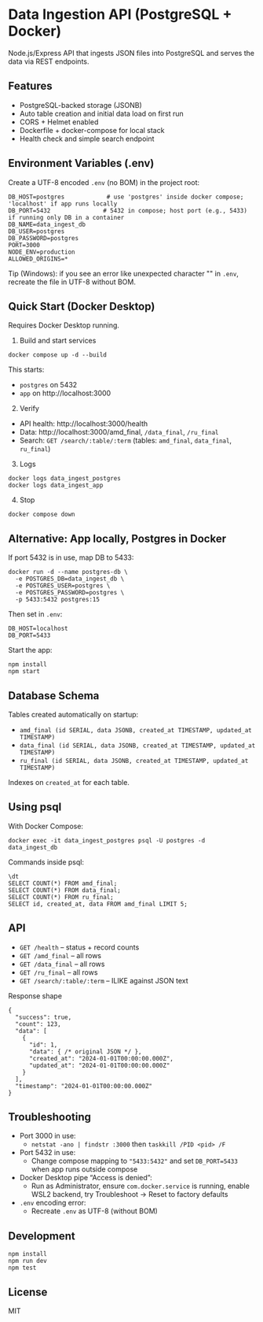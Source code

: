 # Data Ingestion API (PostgreSQL + Docker)

Node.js/Express API that ingests JSON files into PostgreSQL and serves the data via REST endpoints.

## Features

- PostgreSQL-backed storage (JSONB)
- Auto table creation and initial data load on first run
- CORS + Helmet enabled
- Dockerfile + docker-compose for local stack
- Health check and simple search endpoint

## Environment Variables (.env)

Create a UTF-8 encoded `.env` (no BOM) in the project root:

```
DB_HOST=postgres            # use 'postgres' inside docker compose; 'localhost' if app runs locally
DB_PORT=5432               # 5432 in compose; host port (e.g., 5433) if running only DB in a container
DB_NAME=data_ingest_db
DB_USER=postgres
DB_PASSWORD=postgres
PORT=3000
NODE_ENV=production
ALLOWED_ORIGINS=*
```

Tip (Windows): if you see an error like unexpected character "" in `.env`, recreate the file in UTF-8 without BOM.

## Quick Start (Docker Desktop)

Requires Docker Desktop running.

1. Build and start services

```
docker compose up -d --build
```

This starts:

- `postgres` on 5432
- `app` on http://localhost:3000

2. Verify

- API health: http://localhost:3000/health
- Data: http://localhost:3000/amd_final, `/data_final`, `/ru_final`
- Search: `GET /search/:table/:term` (tables: `amd_final`, `data_final`, `ru_final`)

3. Logs

```
docker logs data_ingest_postgres
docker logs data_ingest_app
```

4. Stop

```
docker compose down
```

## Alternative: App locally, Postgres in Docker

If port 5432 is in use, map DB to 5433:

```
docker run -d --name postgres-db \
  -e POSTGRES_DB=data_ingest_db \
  -e POSTGRES_USER=postgres \
  -e POSTGRES_PASSWORD=postgres \
  -p 5433:5432 postgres:15
```

Then set in `.env`:

```
DB_HOST=localhost
DB_PORT=5433
```

Start the app:

```
npm install
npm start
```

## Database Schema

Tables created automatically on startup:

- `amd_final (id SERIAL, data JSONB, created_at TIMESTAMP, updated_at TIMESTAMP)`
- `data_final (id SERIAL, data JSONB, created_at TIMESTAMP, updated_at TIMESTAMP)`
- `ru_final (id SERIAL, data JSONB, created_at TIMESTAMP, updated_at TIMESTAMP)`

Indexes on `created_at` for each table.

## Using psql

With Docker Compose:

```
docker exec -it data_ingest_postgres psql -U postgres -d data_ingest_db
```

Commands inside psql:

```
\dt
SELECT COUNT(*) FROM amd_final;
SELECT COUNT(*) FROM data_final;
SELECT COUNT(*) FROM ru_final;
SELECT id, created_at, data FROM amd_final LIMIT 5;
```

## API

- `GET /health` – status + record counts
- `GET /amd_final` – all rows
- `GET /data_final` – all rows
- `GET /ru_final` – all rows
- `GET /search/:table/:term` – ILIKE against JSON text

Response shape

```
{
  "success": true,
  "count": 123,
  "data": [
    {
      "id": 1,
      "data": { /* original JSON */ },
      "created_at": "2024-01-01T00:00:00.000Z",
      "updated_at": "2024-01-01T00:00:00.000Z"
    }
  ],
  "timestamp": "2024-01-01T00:00:00.000Z"
}
```

## Troubleshooting

- Port 3000 in use:
  - `netstat -ano | findstr :3000` then `taskkill /PID <pid> /F`
- Port 5432 in use:
  - Change compose mapping to `"5433:5432"` and set `DB_PORT=5433` when app runs outside compose
- Docker Desktop pipe “Access is denied”:
  - Run as Administrator, ensure `com.docker.service` is running, enable WSL2 backend, try Troubleshoot → Reset to factory defaults
- `.env` encoding error:
  - Recreate `.env` as UTF-8 (without BOM)

## Development

```
npm install
npm run dev
npm test
```

## License

MIT
